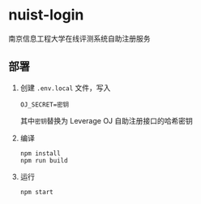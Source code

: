 # nuist-login

南京信息工程大学在线评测系统自助注册服务

## 部署

1. 创建 `.env.local` 文件，写入

    ```
    OJ_SECRET=密钥
    ```

    其中`密钥`替换为 Leverage OJ 自助注册接口的哈希密钥

2. 编译

    ```
    npm install
    npm run build
    ```

3. 运行

    ```
    npm start
    ```
